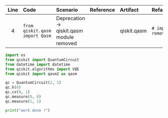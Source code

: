 | Line | Code | Scenario | Reference | Artifact | Refactoring |
| :--: | :--- | :------- | :-------- | :------- | :---------- |
| 4 | `from qiskit.qasm import Qasm` | Deprecation -> qiskit.qasm module removed |  | qiskit.qasm | `# import removed` |

```python
import os
from qiskit import QuantumCircuit
from datetime import datetime
from qiskit.algorithms import VQE
from qiskit import qasm2 as qasm

qc = QuantumCircuit(2, 2)
qc.h(0)
qc.cx(0, 1)
qc.measure(0, 0)
qc.measure(1, 1)

print("work done !")
```